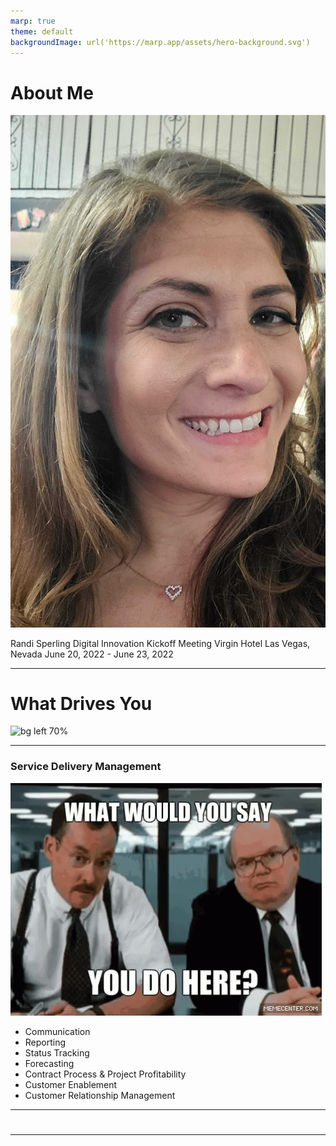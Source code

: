 ```yaml
---
marp: true
theme: default
backgroundImage: url('https://marp.app/assets/hero-background.svg')
---
```


# About Me

![bg left 70%](Randi_headshot.jpg)

Randi Sperling
Digital Innovation Kickoff Meeting
Virgin Hotel Las Vegas, Nevada
June 20, 2022 - June 23, 2022

---

# What Drives You
<!-- footer: Computacenter 2022 -->
<!-- paginate: true -->
![bg left 70%](.jpg)

---

### Service Delivery Management
![bg left 90%](office-space-paul-lee-wilson.gif)
- Communication
- Reporting
- Status Tracking
- Forecasting
- Contract Process & Project Profitability
- Customer Enablement
- Customer Relationship Management

---

# 

---




